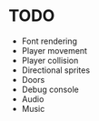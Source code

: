# TODO
- Font rendering
- Player movement
- Player collision
- Directional sprites
- Doors
- Debug console
- Audio
- Music